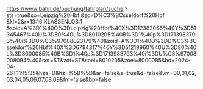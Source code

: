 https://www.bahn.de/buchung/fahrplan/suche
?sts=true&so=Leipzig%20Hbf
&zo=D%C3%BCsseldorf%20Hbf
&kl=2&r=13:16:KLASSENLOS:1
&soid=A%3D1%40O%3DLeipzig%20Hbf%40X%3D12382066%40Y%3D51345467%40U%3D80%40L%3D8010205%40B%3D1%40p%3D1713983793%40i%3DU%C3%97008023179%40&zoid=A%3D1%40O%3DD%C3%BCsseldorf%20Hbf%40X%3D6794317%40Y%3D51219960%40U%3D80%40L%3D8000085%40B%3D1%40p%3D1713983793%40i%3DU%C3%97008008094%40&sot=ST&zot=ST&soei=8010205&zoei=8000085&hd=2024-04-26T11:15:35&hza=D&hz=%5B%5D&ar=false&s=true&d=false&vm=00,01,02,03,04,05,06,07,08,09&fm=false&bp=false